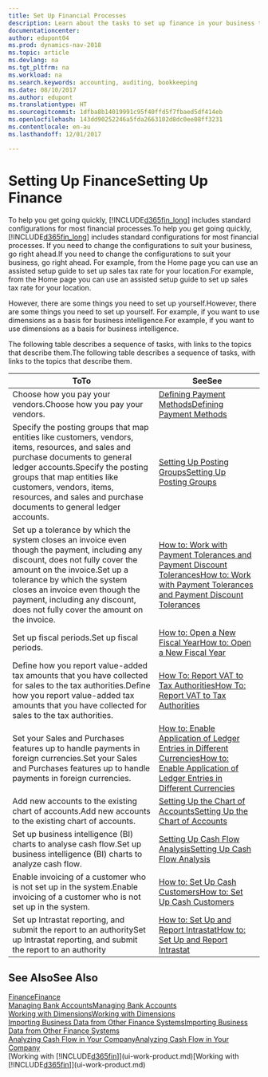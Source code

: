 ```yaml
---
title: Set Up Financial Processes
description: Learn about the tasks to set up finance in your business to suit all your accounting, auditing, or bookkeeping needs.
documentationcenter: 
author: edupont04
ms.prod: dynamics-nav-2018
ms.topic: article
ms.devlang: na
ms.tgt_pltfrm: na
ms.workload: na
ms.search.keywords: accounting, auditing, bookkeeping
ms.date: 08/10/2017
ms.author: edupont
ms.translationtype: HT
ms.sourcegitcommit: 1dfba8b14019991c95f40ffd5f7fbaed5df414eb
ms.openlocfilehash: 143dd90252246a5fda2663102d8dc0ee08ff3231
ms.contentlocale: en-au
ms.lasthandoff: 12/01/2017

---
```

# <a name="setting-up-finance"></a><span data-ttu-id="85c44-103">Setting Up Finance</span><span class="sxs-lookup"><span data-stu-id="85c44-103">Setting Up Finance</span></span>
<span data-ttu-id="85c44-104">To help you get going quickly, [!INCLUDE[d365fin_long](includes/d365fin_long_md.md)] includes standard configurations for most financial processes.</span><span class="sxs-lookup"><span data-stu-id="85c44-104">To help you get going quickly, [!INCLUDE[d365fin_long](includes/d365fin_long_md.md)] includes standard configurations for most financial processes.</span></span> <span data-ttu-id="85c44-105">If you need to change the configurations to suit your business, go right ahead.</span><span class="sxs-lookup"><span data-stu-id="85c44-105">If you need to change the configurations to suit your business, go right ahead.</span></span> <span data-ttu-id="85c44-106">For example, from the Home page you can use an assisted setup guide to set up sales tax rate for your location.</span><span class="sxs-lookup"><span data-stu-id="85c44-106">For example, from the Home page you can use an assisted setup guide to set up sales tax rate for your location.</span></span>  

<span data-ttu-id="85c44-107">However, there are some things you need to set up yourself.</span><span class="sxs-lookup"><span data-stu-id="85c44-107">However, there are some things you need to set up yourself.</span></span> <span data-ttu-id="85c44-108">For example, if you want to use dimensions as a basis for business intelligence.</span><span class="sxs-lookup"><span data-stu-id="85c44-108">For example, if you want to use dimensions as a basis for business intelligence.</span></span>  

<span data-ttu-id="85c44-109">The following table describes a sequence of tasks, with links to the topics that describe them.</span><span class="sxs-lookup"><span data-stu-id="85c44-109">The following table describes a sequence of tasks, with links to the topics that describe them.</span></span>

| <span data-ttu-id="85c44-110">To</span><span class="sxs-lookup"><span data-stu-id="85c44-110">To</span></span> | <span data-ttu-id="85c44-111">See</span><span class="sxs-lookup"><span data-stu-id="85c44-111">See</span></span> |
| --- | --- |
| <span data-ttu-id="85c44-112">Choose how you pay your vendors.</span><span class="sxs-lookup"><span data-stu-id="85c44-112">Choose how you pay your vendors.</span></span> |[<span data-ttu-id="85c44-113">Defining Payment Methods</span><span class="sxs-lookup"><span data-stu-id="85c44-113">Defining Payment Methods</span></span>](finance-payment-methods.md) |
| <span data-ttu-id="85c44-114">Specify the posting groups that map entities like customers, vendors, items, resources, and sales and purchase documents to general ledger accounts.</span><span class="sxs-lookup"><span data-stu-id="85c44-114">Specify the posting groups that map entities like customers, vendors, items, resources, and sales and purchase documents to general ledger accounts.</span></span> |[<span data-ttu-id="85c44-115">Setting Up Posting Groups</span><span class="sxs-lookup"><span data-stu-id="85c44-115">Setting Up Posting Groups</span></span>](finance-posting-groups.md)|
|<span data-ttu-id="85c44-116">Set up a tolerance by which the system closes an invoice even though the payment, including any discount, does not fully cover the amount on the invoice.</span><span class="sxs-lookup"><span data-stu-id="85c44-116">Set up a tolerance by which the system closes an invoice even though the payment, including any discount, does not fully cover the amount on the invoice.</span></span>|[<span data-ttu-id="85c44-117">How to: Work with Payment Tolerances and Payment Discount Tolerances</span><span class="sxs-lookup"><span data-stu-id="85c44-117">How to: Work with Payment Tolerances and Payment Discount Tolerances</span></span>](finance-payment-tolerance-and-payment-discount-tolerance.md)|
| <span data-ttu-id="85c44-118">Set up fiscal periods.</span><span class="sxs-lookup"><span data-stu-id="85c44-118">Set up fiscal periods.</span></span> |[<span data-ttu-id="85c44-119">How to: Open a New Fiscal Year</span><span class="sxs-lookup"><span data-stu-id="85c44-119">How to: Open a New Fiscal Year</span></span>](finance-how-open-new-fiscal-year.md) |
| <span data-ttu-id="85c44-120">Define how you report value-added tax amounts that you have collected for sales to the tax authorities.</span><span class="sxs-lookup"><span data-stu-id="85c44-120">Define how you report value-added tax amounts that you have collected for sales to the tax authorities.</span></span> |[<span data-ttu-id="85c44-121">How To: Report VAT to Tax Authorities</span><span class="sxs-lookup"><span data-stu-id="85c44-121">How To: Report VAT to Tax Authorities</span></span>](finance-how-report-vat.md)|
| <span data-ttu-id="85c44-122">Set your Sales and Purchases features up to handle payments in foreign currencies.</span><span class="sxs-lookup"><span data-stu-id="85c44-122">Set your Sales and Purchases features up to handle payments in foreign currencies.</span></span>|[<span data-ttu-id="85c44-123">How to: Enable Application of Ledger Entries in Different Currencies</span><span class="sxs-lookup"><span data-stu-id="85c44-123">How to: Enable Application of Ledger Entries in Different Currencies</span></span>](finance-how-enable-application-ledger-entries-different-currencies.md)
| <span data-ttu-id="85c44-124">Add new accounts to the existing chart of accounts.</span><span class="sxs-lookup"><span data-stu-id="85c44-124">Add new accounts to the existing chart of accounts.</span></span> |[<span data-ttu-id="85c44-125">Setting Up the Chart of Accounts</span><span class="sxs-lookup"><span data-stu-id="85c44-125">Setting Up the Chart of Accounts</span></span>](finance-setup-chart-accounts.md) |
| <span data-ttu-id="85c44-126">Set up business intelligence (BI) charts to analyse cash flow.</span><span class="sxs-lookup"><span data-stu-id="85c44-126">Set up business intelligence (BI) charts to analyze cash flow.</span></span> |[<span data-ttu-id="85c44-127">Setting Up Cash Flow Analysis</span><span class="sxs-lookup"><span data-stu-id="85c44-127">Setting Up Cash Flow Analysis</span></span>](finance-setup-cash-flow-analyses.md) |
|<span data-ttu-id="85c44-128">Enable invoicing of a customer who is not set up in the system.</span><span class="sxs-lookup"><span data-stu-id="85c44-128">Enable invoicing of a customer who is not set up in the system.</span></span>|[<span data-ttu-id="85c44-129">How to: Set Up Cash Customers</span><span class="sxs-lookup"><span data-stu-id="85c44-129">How to: Set Up Cash Customers</span></span>](finance-how-to-set-up-cash-customers.md)|
| <span data-ttu-id="85c44-130">Set up Intrastat reporting, and submit the report to an authority</span><span class="sxs-lookup"><span data-stu-id="85c44-130">Set up Intrastat reporting, and submit the report to an authority</span></span> | [<span data-ttu-id="85c44-131">How to: Set Up and Report Intrastat</span><span class="sxs-lookup"><span data-stu-id="85c44-131">How to: Set Up and Report Intrastat</span></span>](finance-how-setup-report-intrastat.md)|

## <a name="see-also"></a><span data-ttu-id="85c44-132">See Also</span><span class="sxs-lookup"><span data-stu-id="85c44-132">See Also</span></span>
[<span data-ttu-id="85c44-133">Finance</span><span class="sxs-lookup"><span data-stu-id="85c44-133">Finance</span></span>](finance.md)  
[<span data-ttu-id="85c44-134">Managing Bank Accounts</span><span class="sxs-lookup"><span data-stu-id="85c44-134">Managing Bank Accounts</span></span>](bank-manage-bank-accounts.md)  
[<span data-ttu-id="85c44-135">Working with Dimensions</span><span class="sxs-lookup"><span data-stu-id="85c44-135">Working with Dimensions</span></span>](finance-dimensions.md)  
[<span data-ttu-id="85c44-136">Importing Business Data from Other Finance Systems</span><span class="sxs-lookup"><span data-stu-id="85c44-136">Importing Business Data from Other Finance Systems</span></span>](upload-data.md)  
[<span data-ttu-id="85c44-137">Analyzing Cash Flow in Your Company</span><span class="sxs-lookup"><span data-stu-id="85c44-137">Analyzing Cash Flow in Your Company</span></span>](finance-analyze-cash-flow.md)  
<span data-ttu-id="85c44-138">[Working with [!INCLUDE[d365fin](includes/d365fin_md.md)]](ui-work-product.md)</span><span class="sxs-lookup"><span data-stu-id="85c44-138">[Working with [!INCLUDE[d365fin](includes/d365fin_md.md)]](ui-work-product.md)</span></span>  

##

